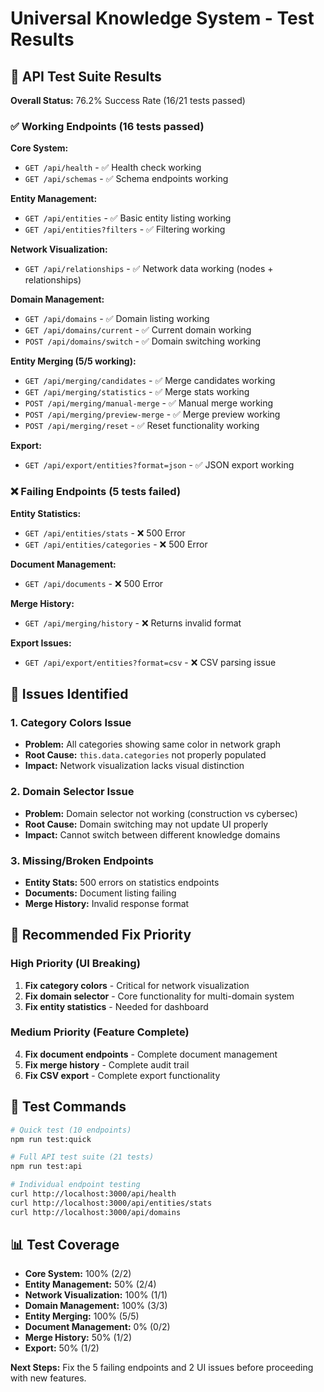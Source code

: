 # Universal Knowledge System - Test Results

## 🧪 API Test Suite Results

**Overall Status:** 76.2% Success Rate (16/21 tests passed)

### ✅ Working Endpoints (16 tests passed)

**Core System:**
- `GET /api/health` - ✅ Health check working
- `GET /api/schemas` - ✅ Schema endpoints working

**Entity Management:**
- `GET /api/entities` - ✅ Basic entity listing working
- `GET /api/entities?filters` - ✅ Filtering working

**Network Visualization:**
- `GET /api/relationships` - ✅ Network data working (nodes + relationships)

**Domain Management:**
- `GET /api/domains` - ✅ Domain listing working
- `GET /api/domains/current` - ✅ Current domain working
- `POST /api/domains/switch` - ✅ Domain switching working

**Entity Merging (5/5 working):**
- `GET /api/merging/candidates` - ✅ Merge candidates working
- `GET /api/merging/statistics` - ✅ Merge stats working
- `POST /api/merging/manual-merge` - ✅ Manual merge working
- `POST /api/merging/preview-merge` - ✅ Merge preview working
- `POST /api/merging/reset` - ✅ Reset functionality working

**Export:**
- `GET /api/export/entities?format=json` - ✅ JSON export working

### ❌ Failing Endpoints (5 tests failed)

**Entity Statistics:**
- `GET /api/entities/stats` - ❌ 500 Error
- `GET /api/entities/categories` - ❌ 500 Error

**Document Management:**
- `GET /api/documents` - ❌ 500 Error

**Merge History:**
- `GET /api/merging/history` - ❌ Returns invalid format

**Export Issues:**
- `GET /api/export/entities?format=csv` - ❌ CSV parsing issue

## 🐛 Issues Identified

### 1. **Category Colors Issue**
- **Problem:** All categories showing same color in network graph
- **Root Cause:** `this.data.categories` not properly populated
- **Impact:** Network visualization lacks visual distinction

### 2. **Domain Selector Issue**
- **Problem:** Domain selector not working (construction vs cybersec)
- **Root Cause:** Domain switching may not update UI properly
- **Impact:** Cannot switch between different knowledge domains

### 3. **Missing/Broken Endpoints**
- **Entity Stats:** 500 errors on statistics endpoints
- **Documents:** Document listing failing
- **Merge History:** Invalid response format

## 🔧 Recommended Fix Priority

### High Priority (UI Breaking)
1. **Fix category colors** - Critical for network visualization
2. **Fix domain selector** - Core functionality for multi-domain system
3. **Fix entity statistics** - Needed for dashboard

### Medium Priority (Feature Complete)
4. **Fix document endpoints** - Complete document management
5. **Fix merge history** - Complete audit trail
6. **Fix CSV export** - Complete export functionality

## 🧪 Test Commands

```bash
# Quick test (10 endpoints)
npm run test:quick

# Full API test suite (21 tests)
npm run test:api

# Individual endpoint testing
curl http://localhost:3000/api/health
curl http://localhost:3000/api/entities/stats
curl http://localhost:3000/api/domains
```

## 📊 Test Coverage

- **Core System:** 100% (2/2)
- **Entity Management:** 50% (2/4) 
- **Network Visualization:** 100% (1/1)
- **Domain Management:** 100% (3/3)
- **Entity Merging:** 100% (5/5)
- **Document Management:** 0% (0/2)
- **Merge History:** 50% (1/2)
- **Export:** 50% (1/2)

**Next Steps:** Fix the 5 failing endpoints and 2 UI issues before proceeding with new features.
